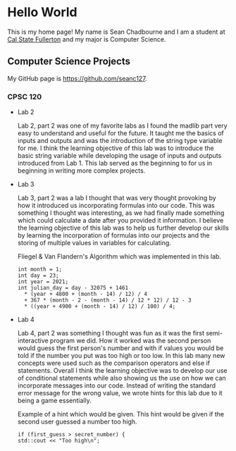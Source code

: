 # Hello World

This is my home page! My name is Sean Chadbourne and I am a student at [Cal State Fullerton](http://www.fullerton.edu/) and my major is Computer Science.

## Computer Science Projects

My GitHub page is https://github.com/seanc127.

### CPSC 120

* Lab 2

    Lab 2, part 2 was one of my favorite labs as I found the madlib part very easy to understand and useful for the future. It taught me the basics of inputs and outputs and was the introduction of the string type variable for me. I think the learning objective of this lab was to introduce the basic string variable while developing the usage of inputs and outputs introduced from Lab 1. This lab served as the beginning to for us in beginning in writing more complex projects.

* Lab 3

    Lab 3, part 2 was a lab I thought that was very thought provoking by how it introduced us incorporating formulas into our code. This was something I thought was interesting, as we had finally made something which could calculate a date after you provided it information. I believe the learning objective of this lab was to help us further develop our skills by learning the incorporation of formulas into our projects and the storing of multiple values in variables for calculating.

    Fliegel & Van Flandern's Algorithm which was implemented in this lab.
    ```
    int month = 1;
    int day = 23;
    int year = 2021;
    int julian_day = day - 32075 + 1461
      * (year + 4800 + (month - 14) / 12) / 4
      + 367 * (month - 2 - (month - 14) / 12 * 12) / 12 - 3
      * ((year + 4900 + (month - 14) / 12) / 100) / 4;
    ```

* Lab 4

    Lab 4, part 2 was something I thought was fun as it was the first semi-interactive program we did. How it worked was the second person would guess the first person's number and with if values you would be told if the number you put was too high or too low. In this lab many new concepts were used such as the comparison operators and else if statements. Overall I think the learning objective was to develop our use of conditional statements while also showing us the use on how we can incorporate messages into our code. Instead of writing the standard error message for the wrong value, we wrote hints for this lab due to it being a game essentially. 

    Example of a hint which would be given. This hint would be given if the second user guessed a number too high.
    ```
    if (first_guess > secret_number) {
    std::cout << "Too high\n";
    ```